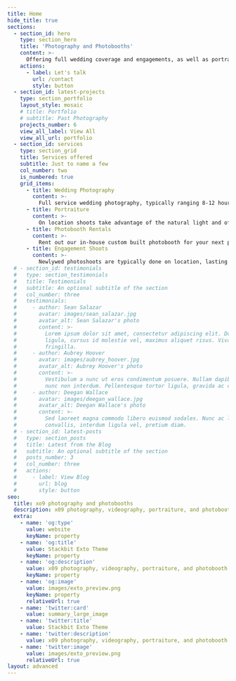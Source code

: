 ```yaml
---
title: Home
hide_title: true
sections:
  - section_id: hero
    type: section_hero
    title: 'Photography and Photobooths'
    content: >-
      Offering full wedding coverage and engagements, as well as portraiture and event photography. Videography is also available, as well as renting out our custom in-house built Photobooth, featuring a AlienBees Ringlight for ultra-glam photos. 
    actions:
      - label: Let's talk
        url: /contact
        style: button
  - section_id: latest-projects
    type: section_portfolio
    layout_style: mosaic
    # title: Portfolio
    # subtitle: Past Photography
    projects_number: 6
    view_all_label: View All
    view_all_url: portfolio
  - section_id: services
    type: section_grid
    title: Services offered 
    subtitle: Just to name a few 
    col_number: two
    is_numbered: true
    grid_items:
      - title: Wedding Photography
        content: >-
          Full service wedding photography, typically ranging 8-12 hours. Videography and second shooters available. Edits delivered within 3 weeks. Will Travel. Pricing starting at $2000.
      - title: Portraiture
        content: >-
          On location shoots take advantage of the natural light and offer portrait sessions starting at only at $100. Multiple locations available, shoots typically range 30min, 1hr, or 2hr. Edits delivered within 2 weeks. 
      - title: Photobooth Rentals
        content: >-
          Rent out our in-house custom built photobooth for your next party or event! Tower booth includes printer, user operated touchscreen, and ring light with DSLR for high quality photos. Guests walk away with two 2"x6" after each photo session, and can take unlimited photos. Rentals range from 2-4 hours and start at $300. Photos are delivered via web gallery within 2 weeks. 
      - title: Engagement Shoots
        content: >-
          Newlywed photoshoots are typically done on location, lasting approx. 1-2 hours. Couples can specify locations of their liking, as well as provide props that will serve in future invitations and stationary. Photos are delivered within 2 weeks via web gallery. Pricing starts at $200. 
  # - section_id: testimonials
  #   type: section_testimonials
  #   title: Testimonials
  #   subtitle: An optional subtitle of the section
  #   col_number: three
  #   testimonials:
  #     - author: Sean Salazar
  #       avatar: images/sean_salazar.jpg
  #       avatar_alt: Sean Salazar's photo
  #       content: >-
  #         Lorem ipsum dolor sit amet, consectetur adipiscing elit. Donec nisl
  #         ligula, cursus id molestie vel, maximus aliquet risus. Vivamus in nibh
  #         fringilla.
  #     - author: Aubrey Hoover
  #       avatar: images/aubrey_hoover.jpg
  #       avatar_alt: Aubrey Hoover's photo
  #       content: >-
  #         Vestibulum a nunc ut eros condimentum posuere. Nullam dapibus quis
  #         nunc non interdum. Pellentesque tortor ligula, gravida ac commodo eu.
  #     - author: Deegan Wallace
  #       avatar: images/deegan_wallace.jpg
  #       avatar_alt: Deegan Wallace's photo
  #       content: >-
  #         Sed laoreet magna commodo libero euismod sodales. Nunc ac libero
  #         convallis, interdum ligula vel, pretium diam.
  # - section_id: latest-posts
  #   type: section_posts
  #   title: Latest from the Blog
  #   subtitle: An optional subtitle of the section
  #   posts_number: 3
  #   col_number: three
  #   actions:
  #     - label: View Blog
  #       url: blog
  #       style: button
seo:
  title: xo9 photography and photobooths
  description: x09 photography, videography, portraiture, and photobooth rentals. Located in Austin, TX.
  extra:
    - name: 'og:type'
      value: website
      keyName: property
    - name: 'og:title'
      value: Stackbit Exto Theme
      keyName: property
    - name: 'og:description'
      value: x09 photography, videography, portraiture, and photobooth rentals. Located in Austin, TX.
      keyName: property
    - name: 'og:image'
      value: images/exto_preview.png
      keyName: property
      relativeUrl: true
    - name: 'twitter:card'
      value: summary_large_image
    - name: 'twitter:title'
      value: Stackbit Exto Theme
    - name: 'twitter:description'
      value: x09 photography, videography, portraiture, and photobooth rentals. Located in Austin, TX.
    - name: 'twitter:image'
      value: images/exto_preview.png
      relativeUrl: true
layout: advanced
---
```

